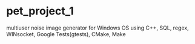 # pet_project_1

multiuser noise image generator for Windows OS
using C++, SQL, regex, WINsocket, Google Tests(gtests), CMake, Make
